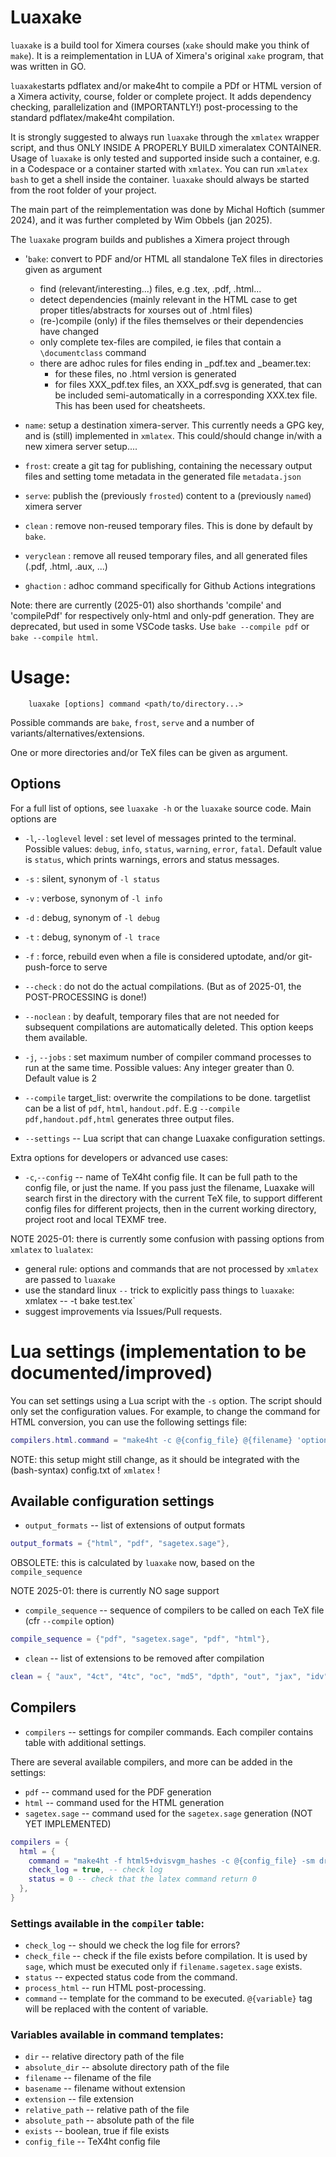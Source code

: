 # Luaxake

`luaxake` is a build tool for Ximera courses (`xake` should make you think of `make`).
It is a reimplementation in LUA of Ximera's original `xake` program, that was written in GO.

`luaxake`starts pdflatex and/or make4ht to compile a PDf or HTML version of a Ximera activity, course, folder or complete project. It adds dependency checking, parallelization and (IMPORTANTLY!) post-processing to the standard pdflatex/make4ht compilation.

It is strongly suggested to always run `luaxake` through the `xmlatex` wrapper script, and thus ONLY INSIDE A PROPERLY BUILD ximeralatex CONTAINER.
Usage of `luaxake` is only tested and supported inside such a container, e.g. in a Codespace or a container started with `xmlatex`. You can run `xmlatex bash` to get a shell inside the container.
`luaxake` should always be started from the root folder of your project. 

The main part of the reimplementation was done by Michal Hoftich (summer 2024), and it was further completed by Wim Obbels (jan 2025).

The `luaxake` program builds and publishes a Ximera project through

- '`bake`: convert to PDF and/or HTML all standalone TeX files in directories given as argument
  - find (relevant/interesting...) files, e.g .tex, .pdf, .html...
  - detect dependencies  (mainly relevant in the HTML case to get proper titles/abstracts for xourses out of .html files)
  - (re-)compile (only) if the files themselves or their dependencies have changed
  - only complete tex-files are compiled, ie files that contain a `\documentclass` command
  - there are adhoc rules for files ending in _pdf.tex and _beamer.tex: 
    - for these files, no .html version is generated
    - for files XXX_pdf.tex files, an XXX_pdf.svg is generated, that can be included semi-automatically in a corresponding XXX.tex file. This has been used for cheatsheets.

- `name`: setup a destination ximera-server. This currently needs a GPG key, and is (still) implemented in `xmlatex`. This could/should change in/with a new ximera server setup....

- `frost`: create a git tag for publishing, containing the necessary output files and setting tome metadata
 in the generated file `metadata.json`

- `serve`: publish the (previously `frosted`) content to a (previously `named`) ximera server

- `clean` : remove non-reused temporary files. This is done by default by `bake`.
- `veryclean` : remove all reused temporary files, and all generated files (.pdf, .html, .aux, ...)

- `ghaction` : adhoc command specifically for Github Actions integrations


Note: there are currently (2025-01) also shorthands 'compile' and 'compilePdf' for respectively only-html and only-pdf generation. 
They are deprecated, but used in some VSCode tasks. Use `bake --compile pdf` or `bake --compile html`.


# Usage:

```
    luaxake [options] command <path/to/directory...>
```


Possible commands are `bake`, `frost`, `serve` and a number of variants/alternatives/extensions.

One or more directories and/or TeX files can be given as argument.


## Options

For a full list of options, see `luaxake -h` or the `luaxake` source code. Main options are

- `-l`,`--loglevel` level  : set level of messages printed to the terminal. Possible
  values: `debug`, `info`, `status`, `warning`, `error`, `fatal`. Default value is `status`,
  which prints warnings, errors and status messages.

- `-s` : silent,  synonym of `-l status`
- `-v` : verbose, synonym of `-l info`
- `-d` : debug,   synonym of `-l debug`
- `-t` : debug,   synonym of `-l trace`

- `-f` : force, rebuild even when a file is considered uptodate, and/or git-push-force to serve 
- `--check` : do not do the actual compilations. (But as of 2025-01, the POST-PROCESSING is done!)
- `--noclean` : by deafult, temporary files that are not needed for subsequent compilations are automatically deleted. This option keeps them available.

- `-j`, `--jobs` : set maximum number of compiler command processes to run at the same time. Possible values: Any integer greater than 0. Default value is 2

- `--compile` target_list: overwrite the compilations to be done. targetlist can be a list of `pdf`, `html`, `handout.pdf`. E.g `--compile pdf,handout.pdf,html` generates three output files.

- `--settings` -- Lua script that can change Luaxake configuration settings.

Extra options for developers or advanced use cases:

- `-c`,`--config` -- name of TeX4ht config file. It can be full path to the
  config file, or just the name. If you pass just the filename, Luaxake will
  search first in the directory with the current TeX file, to support different
  config files for different projects, then in the current working directory,
  project root and local TEXMF tree.

NOTE 2025-01: there is currently some confusion with passing options from `xmlatex` to `lualatex`:
- general rule: options and commands that are not processed by `xmlatex` are passed to `luaxake`
- use the standard linux `--` trick to explicitly pass things to `luaxake`: xmlatex -- -t bake test.tex`
- suggest improvements via Issues/Pull requests.


# Lua settings  (implementation to be documented/improved)

You can set settings using a Lua script with the `-s` option. The script should 
only set the configuration values. For example, to change the command for HTML 
conversion, you can use the following settings file:

```Lua 
compilers.html.command = "make4ht -c @{config_file} @{filename} 'options'"
```

NOTE: this setup might still change, as it should be integrated with the (bash-syntax) config.txt of `xmlatex` !


## Available configuration settings

- `output_formats` -- list of extensions of output formats

```Lua
output_formats = {"html", "pdf", "sagetex.sage"},
```

OBSOLETE: this is calculated by `luaxake` now, based on the `compile_sequence`

NOTE 2025-01: there is currently NO sage support

- `compile_sequence` -- sequence  of compilers to be called on each TeX file (cfr `--compile` option)

```Lua
compile_sequence = {"pdf", "sagetex.sage", "pdf", "html"},
```

- `clean` -- list of extensions to be removed after compilation

```Lua
clean = { "aux", "4ct", "4tc", "oc", "md5", "dpth", "out", "jax", "idv", "lg", "tmp", "xref", "log", "auxlock", "dvi", "scmd", "sout" }
```

## Compilers

- `compilers` -- settings for compiler commands. Each compiler contains table with additional settings.

There are several available compilers, and more can be added in the settings:

- `pdf`        -- command used for the PDF generation
- `html`       -- command used for the HTML generation
- `sagetex.sage` -- command used for the `sagetex.sage` generation  (NOT YET IMPLEMENTED)

```Lua
compilers = {
  html = {
    command = "make4ht -f html5+dvisvgm_hashes -c @{config_file} -sm draft @{filename}",
    check_log = true, -- check log
    status = 0 -- check that the latex command return 0
  },
}
```

### Settings available in the `compiler` table:

- `check_log` -- should we check the log file for errors?
- `check_file` -- check if the file exists before compilation. It is used by `sage`, which must be executed only if `filename.sagetex.sage` exists.
- `status` -- expected status code from the command.
- `process_html` -- run HTML post-processing.
- `command` -- template for the command to be executed. `@{variable}` tag will be replaced with the content of variable. 

### Variables available in command templates:

  - `dir` -- relative directory path of the file 
  - `absolute_dir` -- absolute directory path of the file
  - `filename` -- filename of the file
  - `basename` -- filename without extension
  - `extension` -- file extension
  - `relative_path` -- relative path of the file 
  - `absolute_path` -- absolute path of the file
  - `exists` -- boolean, true if file exists
  - `config_file` -- TeX4ht config file
